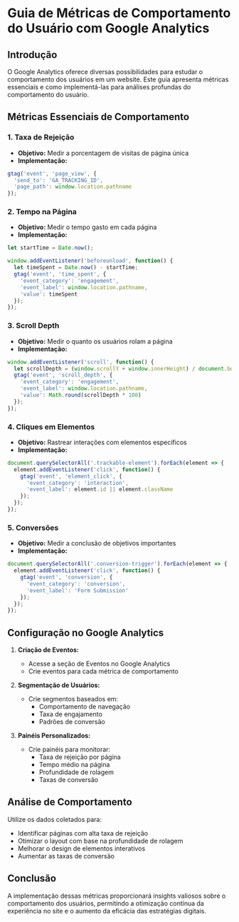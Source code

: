 # Guia de Métricas de Comportamento do Usuário com Google Analytics

## Introdução

O Google Analytics oferece diversas possibilidades para estudar o comportamento dos usuários em um website. Este guia apresenta métricas essenciais e como implementá-las para análises profundas do comportamento do usuário.

## Métricas Essenciais de Comportamento

### 1. Taxa de Rejeição
* **Objetivo:** Medir a porcentagem de visitas de página única
* **Implementação:**
```javascript
gtag('event', 'page_view', {
  'send_to': 'GA_TRACKING_ID',
  'page_path': window.location.pathname
});
```

### 2. Tempo na Página
* **Objetivo:** Medir o tempo gasto em cada página
* **Implementação:**
```javascript
let startTime = Date.now();

window.addEventListener('beforeunload', function() {
  let timeSpent = Date.now() - startTime;
  gtag('event', 'time_spent', {
    'event_category': 'engagement',
    'event_label': window.location.pathname,
    'value': timeSpent
  });
});
```

### 3. Scroll Depth
* **Objetivo:** Medir o quanto os usuários rolam a página
* **Implementação:**
```javascript
window.addEventListener('scroll', function() {
  let scrollDepth = (window.scrollY + window.innerHeight) / document.body.scrollHeight;
  gtag('event', 'scroll_depth', {
    'event_category': 'engagement',
    'event_label': window.location.pathname,
    'value': Math.round(scrollDepth * 100)
  });
});
```

### 4. Cliques em Elementos
* **Objetivo:** Rastrear interações com elementos específicos
* **Implementação:**
```javascript
document.querySelectorAll('.trackable-element').forEach(element => {
  element.addEventListener('click', function() {
    gtag('event', 'element_click', {
      'event_category': 'interaction',
      'event_label': element.id || element.className
    });
  });
});
```

### 5. Conversões
* **Objetivo:** Medir a conclusão de objetivos importantes
* **Implementação:**
```javascript
document.querySelectorAll('.conversion-trigger').forEach(element => {
  element.addEventListener('click', function() {
    gtag('event', 'conversion', {
      'event_category': 'conversion',
      'event_label': 'Form Submission'
    });
  });
});
```

## Configuração no Google Analytics

1. **Criação de Eventos:**
   * Acesse a seção de Eventos no Google Analytics
   * Crie eventos para cada métrica de comportamento

2. **Segmentação de Usuários:**
   * Crie segmentos baseados em:
     - Comportamento de navegação
     - Taxa de engajamento
     - Padrões de conversão

3. **Painéis Personalizados:**
   * Crie painéis para monitorar:
     - Taxa de rejeição por página
     - Tempo médio na página
     - Profundidade de rolagem
     - Taxas de conversão

## Análise de Comportamento

Utilize os dados coletados para:

* Identificar páginas com alta taxa de rejeição
* Otimizar o layout com base na profundidade de rolagem
* Melhorar o design de elementos interativos
* Aumentar as taxas de conversão

## Conclusão

A implementação dessas métricas proporcionará insights valiosos sobre o comportamento dos usuários, permitindo a otimização contínua da experiência no site e o aumento da eficácia das estratégias digitais.
